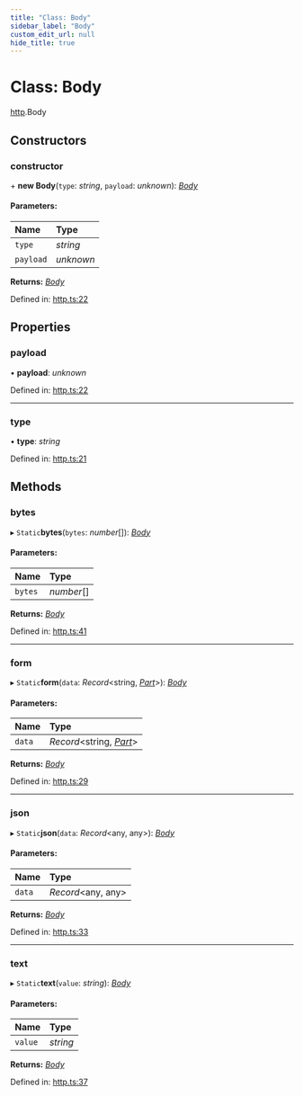 ```yaml
---
title: "Class: Body"
sidebar_label: "Body"
custom_edit_url: null
hide_title: true
---
```


# Class: Body

[http](../modules/http.md).Body

## Constructors

### constructor

\+ **new Body**(`type`: *string*, `payload`: *unknown*): [*Body*](http.body.md)

#### Parameters:

Name | Type |
:------ | :------ |
`type` | *string* |
`payload` | *unknown* |

**Returns:** [*Body*](http.body.md)

Defined in: [http.ts:22](https://github.com/tauri-apps/tauri/blob/850a99a5/tooling/api/src/http.ts#L22)

## Properties

### payload

• **payload**: *unknown*

Defined in: [http.ts:22](https://github.com/tauri-apps/tauri/blob/850a99a5/tooling/api/src/http.ts#L22)

___

### type

• **type**: *string*

Defined in: [http.ts:21](https://github.com/tauri-apps/tauri/blob/850a99a5/tooling/api/src/http.ts#L21)

## Methods

### bytes

▸ `Static`**bytes**(`bytes`: *number*[]): [*Body*](http.body.md)

#### Parameters:

Name | Type |
:------ | :------ |
`bytes` | *number*[] |

**Returns:** [*Body*](http.body.md)

Defined in: [http.ts:41](https://github.com/tauri-apps/tauri/blob/850a99a5/tooling/api/src/http.ts#L41)

___

### form

▸ `Static`**form**(`data`: *Record*<string, [*Part*](../modules/http.md#part)\>): [*Body*](http.body.md)

#### Parameters:

Name | Type |
:------ | :------ |
`data` | *Record*<string, [*Part*](../modules/http.md#part)\> |

**Returns:** [*Body*](http.body.md)

Defined in: [http.ts:29](https://github.com/tauri-apps/tauri/blob/850a99a5/tooling/api/src/http.ts#L29)

___

### json

▸ `Static`**json**(`data`: *Record*<any, any\>): [*Body*](http.body.md)

#### Parameters:

Name | Type |
:------ | :------ |
`data` | *Record*<any, any\> |

**Returns:** [*Body*](http.body.md)

Defined in: [http.ts:33](https://github.com/tauri-apps/tauri/blob/850a99a5/tooling/api/src/http.ts#L33)

___

### text

▸ `Static`**text**(`value`: *string*): [*Body*](http.body.md)

#### Parameters:

Name | Type |
:------ | :------ |
`value` | *string* |

**Returns:** [*Body*](http.body.md)

Defined in: [http.ts:37](https://github.com/tauri-apps/tauri/blob/850a99a5/tooling/api/src/http.ts#L37)
